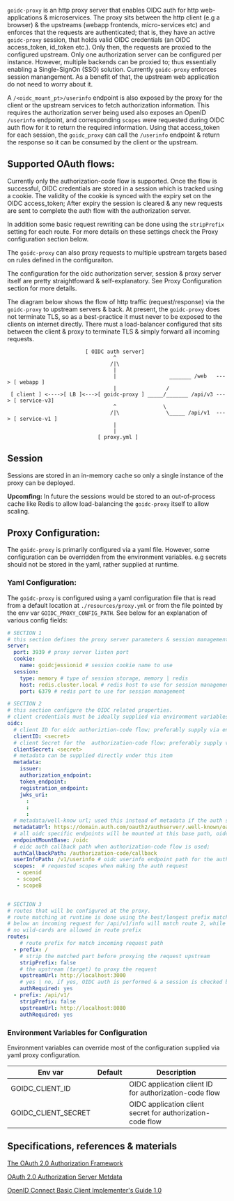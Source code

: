 

`goidc-proxy` is an http proxy server that enables OIDC auth for http web-applications & microservices. The proxy sits between the http client (e.g a browser) & the upstreams (webapp frontends, micro-services etc) and enforces that the requests are authenticated; that is, they have an active `goidc-proxy` session, that holds valid OIDC credentials (an OIDC access_token, id_token etc.). Only then, the requests are proxied to the configured upstream. Only one authorization server can be configured per instance. However, multiple backends can be proxied to; thus essentially enabling a Single-SignOn (SSO) solution. Currently `goidc-proxy` enforces session manangement. As a benefit of that, the upstream web application do not need to worry about it. 

A `/<oidc_mount_pt>/userinfo` endpoint is also exposed by the proxy for the client or the upstream services to fetch authorization information. This requires the authorization server being used also exposes an OpenID `/userinfo` endpoint, and corresponding `scopes` were requested during OIDC auth flow for it to return the required information. Using that access_token for each session, the `goidc_proxy` can call the `/userinfo` endpoint & return the response so it can be consumed by the client or the upstream.

## Supported OAuth flows:
Currently only the authorization-code flow is supported. Once the flow is successful, OIDC credentials are stored in a session which is tracked using a cookie. The validity of the cookie is synced with the expiry set on the OIDC access_token; After expiry the session is cleared & any new requests are sent to complete the auth flow with the authorization server.

In addition some basic request rewriting can be done using the `stripPrefix` setting for each route.  For more details on these settings check the Proxy configuration section below.

The `goidc-proxy` can also proxy requests to multiple upstream targets based on rules defined in the configuraiton. 

The configuration for the oidc authorization server, session & proxy server itself are pretty straightfoward & self-explanatory. See Proxy Configuration section for more details.


The diagram below shows the flow of http traffic (request/response) via the `goidc-proxy` to upstream servers & back. At present, the `goidc-proxy` does not terminate TLS, so as a best-practice it must never to be exposed to the clients on internet directly. There must a load-balancer configured that sits between the client & proxy to terminate TLS & simply forward all incoming requests.


```
                         [ OIDC auth server]
                                  ^
                                 /|\
                                  |
                                  |                 _______ /web   ---> [ webapp ]
                                  |                / 
 [ client ] <---->[ LB ]<--->[ goidc-proxy ] _____/_______ /api/v3 ---> [ service-v3]
                                  ^               \
                                 /|\               \_____ /api/v1  ---> [ service-v1 ]
                                  |                
                                  |
                             [ proxy.yml ]

```

## Session

Sessions are stored in an in-memory cache so only a single instance of the proxy can be deployed. 

**Upcomfing:** In future the sessions would be stored to an out-of-process cache like Redis to allow load-balancing the `goidc-proxy` itself to allow scaling.


## Proxy Configuration:

The `goidc-proxy` is primarily configured via a yaml file. However, some configuration can be overridden from the environment variables. e.g secrets should not be stored in the yaml, rather supplied at runtime.

### Yaml Configuration:

The `goidc-proxy` is configured using a yaml configuration file that is read from a default location at `./resources/proxy.yml` or from the file pointed by the env var `GOIDC_PROXY_CONFIG_PATH`. See below for an explanation of various config fields:

```yaml
# SECTION 1
# this section defines the proxy server parameters & session management configuration like cookie & session storage
server: 
  port: 3939 # proxy server listen port
  cookie:
    name: goidcjessionid # session cookie name to use
  session:
    type: memory # type of session storage, memory | redis
    host: redis.cluster.local # redis host to use for session management
    port: 6379 # redis port to use for session management

# SECTION 2
# this section configure the OIDC related properties. 
# client credentials must be ideally supplied via environment variables
oidc: 
  # client ID for oidc authoriztion-code flow; preferably supply via env. GOIDC_OIDC_CLIENT_ID
  clientID: <secret>     
  # client Secret for the  authorization-code flow; preferably supply via env. GOIDC_OIDC_CLIENT_SECRET
  clientSecret: <secret> 
  # metadata can be supplied directly under this item
  metadata: 
    issuer: 
    authorization_endpoint: 
    token_endpoint: 
    registration_endpoint: 
    jwks_uri: 
      :
      :
      :
  # metadata/well-know url; used this instead of metadata if the auth server has a metadata endpoint
  metadataUrl: https://domain.auth.com/oauth2/authserver/.well-known/oauth-authorization-server 
  # all oidc specific endpoints will be mounted at this base path, oidc/info, oidc/userinfo etc.
  endpointMountBase: /oidc 
  # oidc auth callback path when authorization-code flow is used; 
  authCallbackPath: /authorization-code/callback
  userInfoPath: /v1/userinfo # oidc userinfo endpoint path for the auth server;
  scopes:  # requested scopes when making the auth request
   - openid
   - scopeC
   - scopeB


# SECTION 3
# routes that will be configured at the proxy. 
# route matching at runtime is done using the best/longest prefix match only; e.g. for configuration
# below an incoming request for /api/v1/info will match route 2, while /api/v2 will match route 1
# no wild-cards are allowed in route prefix
routes: 
    # route prefix for match incoming request path
  - prefix: /                           
    # strip the matched part before proxying the request upstream 
    stripPrefix: false                   
    # the upstream (target) to proxy the request
    upstreamUrl: http://localhost:3000
    # yes | no, if yes, OIDC auth is performed & a session is checked before each proxy; if no, requests are proxied as-is
    authRequired: yes
  - prefix: /api/v1/ 
    stripPrefix: false 
    upstreamUrl: http://localhost:8080
    authRequired: yes

```

### Environment Variables for Configuration

Environment variables can override most of the configuration supplied via yaml proxy configuration.

| Env var | Default | Description |
|---|---|---|
|GOIDC_CLIENT_ID|  | OIDC application client ID for authorization-code flow |
|GOIDC_CLIENT_SECRET|  | OIDC application client secret for authorization-code flow |



## Specifications, references & materials

[The OAuth 2.0 Authorization Framework](https://datatracker.ietf.org/doc/html/rfc6749)

[OAuth 2.0 Authorization Server Metdata](https://datatracker.ietf.org/doc/html/rfc8414)

[OpenID Connect Basic Client Implementer's Guide 1.0](https://openid.net/specs/openid-connect-core-1_0.html)